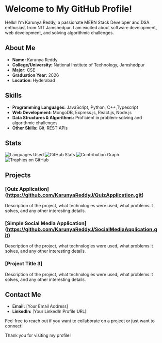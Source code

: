 # Welcome to My GitHub Profile!

Hello! I'm Karunya Reddy, a passionate MERN Stack Developer and DSA enthusiast from NIT Jamshedpur. I am excited about software development, web development, and solving algorithmic challenges.

## About Me

- **Name:** Karunya Reddy
- **College/University:** National Institute of Technology, Jamshedpur
- **Major:** CSE
- **Graduation Year:** 2026
- **Location:** Hyderabad


## Skills

- **Programming Languages:** JavaScript, Python, C++,Typescript
- **Web Development:** MongoDB, Express.js, React.js, Node.js
- **Data Structures & Algorithms:** Proficient in problem-solving and algorithmic challenges
- **Other Skills:** Git,  REST APIs

## Stats

![Languages Used](https://github-readme-stats.vercel.app/api/top-langs/?username=KarunyaReddyJ&layout=compact)
![GitHub Stats](https://github-readme-stats.vercel.app/api?username=KarunyaReddyJ)
![Contribution Graph](https://github-readme-activity-graph.vercel.app/graph?username=KarunyaReddyJ&theme=dracula)
![Trophies on GitHub](https://github-profile-trophy.vercel.app/?username=KarunyaReddyJ&theme=onedark)
## Projects

### [Quiz Application] (https://github.com/KarunyaReddyJ/QuizApplication.git)
Description of the project, what technologies were used, what problems it solves, and any other interesting details.

### [Simple Social Media Application] (https://github.com/KarunyaReddyJ/SocialMediaApplication.git)
Description of the project, what technologies were used, what problems it solves, and any other interesting details.

### [Project Title 3]
Description of the project, what technologies were used, what problems it solves, and any other interesting details.

## Contact Me

- **Email:** [Your Email Address]
- **LinkedIn:** [Your LinkedIn Profile URL]

Feel free to reach out if you want to collaborate on a project or just want to connect!


Thank you for visiting my profile!
